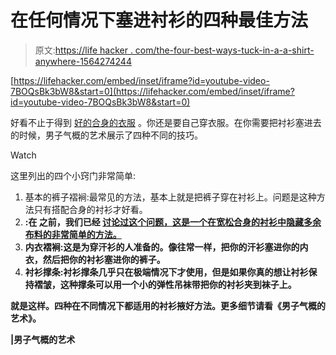 # 在任何情况下塞进衬衫的四种最佳方法

> 原文:[https://life hacker . com/the-four-best-ways-tuck-in-a-a-shirt-anywhere-1564274244](https://lifehacker.com/the-four-best-ways-to-tuck-in-a-shirt-for-any-situation-1564274244)

 [https://lifehacker.com/embed/inset/iframe?id=youtube-video-7BOQsBk3bW8&start=0](https://lifehacker.com/embed/inset/iframe?id=youtube-video-7BOQsBk3bW8&start=0) 

好看不止于得到 [好的合身的衣服](http://lifehacker.com/how-to-shop-for-clothes-online-and-get-a-perfect-fit-1501813895) 。你还是要自己穿衣服。在你需要把衬衫塞进去的时候，男子气概的艺术展示了四种不同的技巧。

Watch

这里列出的四个小窍门非常简单:

1.  基本的裤子褶裥:最常见的方法，基本上就是把裤子穿在衬衫上。问题是这种方法只有搭配合身的衬衫才好看。
2.  **:在 之前，我们已经 [讨论过这个问题，这是一个在宽松合身的衬衫中隐藏多余布料的非常简单的方法。](http://lifehacker.com/keep-your-dress-shirt-neatly-tucked-in-with-the-militar-1518253732)**
3.  **内衣褶裥:这是为穿汗衫的人准备的。像往常一样，把你的汗衫塞进你的内衣，然后把你的衬衫塞进你的裤子。**
4.  **衬衫撑条:衬衫撑条几乎只在极端情况下才使用，但是如果你真的想让衬衫保持褶皱，这种撑条可以用一个小的弹性吊袜带把你的衬衫夹到袜子上。**

**就是这样。四种在不同情况下都适用的衬衫掖好方法。更多细节请看《男子气概的艺术》。**

**|男子气概的艺术**